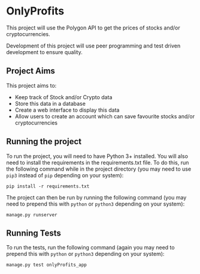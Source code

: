 # OnlyProfits
This project will use the Polygon API to get the prices of stocks and/or cryptocurrencies.

Development of this project will use peer programming and test driven development to ensure quality.

## Project Aims
This project aims to:
* Keep track of Stock and/or Crypto data
* Store this data in a database
* Create a web interface to display this data
* Allow users to create an account which can save favourite stocks and/or cryptocurrencies

## Running the project
To run the project, you will need to have Python 3+ installed. You will also need to install the requirements in the requirements.txt file. To do this, run the following command while in the project directory (you may need to use `pip3` instead of `pip` depending on your system):
```
pip install -r requirements.txt
```
The project can then be run by running the following command (you may need to prepend this with `python` or `python3` depending on your system):
```
manage.py runserver
```


## Running Tests
To run the tests, run the following command (again you may need to prepend this with `python` or `python3` depending on your system):
```bash
manage.py test onlyProfits_app
```
